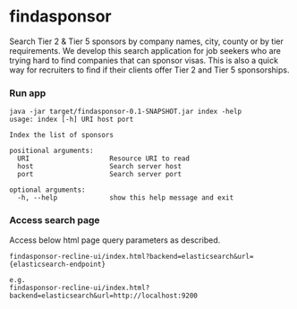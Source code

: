 findasponsor
============

Search Tier 2 & Tier 5 sponsors by company names, city, county or by tier requirements. We develop this search application for job seekers who are trying hard to find companies that can sponsor visas. This is also a quick way for recruiters to find if their clients offer Tier 2 and Tier 5 sponsorships.

### Run app

```
java -jar target/findasponsor-0.1-SNAPSHOT.jar index -help
usage: index [-h] URI host port

Index the list of sponsors

positional arguments:
  URI                    Resource URI to read
  host                   Search server host
  port                   Search server port

optional arguments:
  -h, --help             show this help message and exit
````

### Access search page

Access below html page query parameters as described.
```
findasponsor-recline-ui/index.html?backend=elasticsearch&url={elasticsearch-endpoint}

e.g. 
findasponsor-recline-ui/index.html?backend=elasticsearch&url=http://localhost:9200
```
